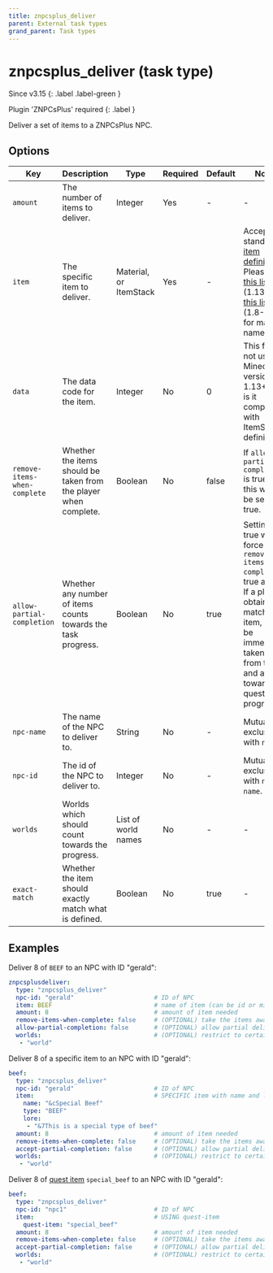 ```yaml
---
title: znpcsplus_deliver
parent: External task types
grand_parent: Task types
---
```


# znpcsplus_deliver (task type)

Since v3.15
{: .label .label-green }

Plugin 'ZNPCsPlus' required
{: .label }

Deliver a set of items to a ZNPCsPlus NPC.

## Options

| Key                          | Description                                                      | Type                   | Required | Default | Notes                                                                                                                                                                                                                                                       |
|------------------------------|------------------------------------------------------------------|------------------------|----------|---------|-------------------------------------------------------------------------------------------------------------------------------------------------------------------------------------------------------------------------------------------------------------|
| `amount`                     | The number of items to deliver.                                  | Integer                | Yes      | \-      | \-                                                                                                                                                                                                                                                          |
| `item`                       | The specific item to deliver.                                    | Material, or ItemStack | Yes      | \-      | Accepts standard [item definition](defining_items). Please see [this list](https://hub.spigotmc.org/javadocs/bukkit/org/bukkit/Material.html) (1.13+) or [this list](https://helpch.at/docs/1.12.2/org/bukkit/Material.html) (1.8-1.12) for material names. |
| `data`                       | The data code for the item.                                      | Integer                | No       | 0       | This field is not used in Minecraft versions 1.13+, nor is it compatible with ItemStack definitions.                                                                                                                                                        |
| `remove-items-when-complete` | Whether the items should be taken from the player when complete. | Boolean                | No       | false   | If `allow-partial-completion` is true, then this will also be set to true.                                                                                                                                                                                  |
| `allow-partial-completion`   | Whether any number of items counts towards the task progress.    | Boolean                | No       | true    | Setting to true will force `remove-items-when-complete` to true as well. If a player obtains any matching item, it will be immediately taken away from them and added towards the quest progress.                                                           |
| `npc-name`                   | The name of the NPC to deliver to.                               | String                 | No       | \-      | Mutually exclusive with `npc-id`.                                                                                                                                                                                                                           |
| `npc-id`                     | The id of the NPC to deliver to.                                 | Integer                | No       | \-      | Mutually exclusive with `npc-name`.                                                                                                                                                                                                                         |
| `worlds`                     | Worlds which should count towards the progress.                  | List of world names    | No       | \-      | \-                                                                                                                                                                                                                                                          |
| `exact-match`                | Whether the item should exactly match what is defined.           | Boolean                | No       | true    | \-                                                                                                                                                                                                                                                          |

## Examples

Deliver 8 of `BEEF` to an NPC with ID "gerald":

``` yaml
znpcsplusdeliver:
  type: "znpcsplus_deliver"
  npc-id: "gerald"                      # ID of NPC
  item: BEEF                            # name of item (can be id or minecraft name)
  amount: 8                             # amount of item needed
  remove-items-when-complete: false     # (OPTIONAL) take the items away from the player on completion - default: false
  allow-partial-completion: false       # (OPTIONAL) allow partial deliveries - default: false
  worlds:                               # (OPTIONAL) restrict to certain worlds
   - "world"
```

Deliver 8 of a specific item to an NPC with ID "gerald":

``` yaml
beef:
  type: "znpcsplus_deliver"
  npc-id: "gerald"                      # ID of NPC
  item:                                 # SPECIFIC item with name and lore
    name: "&cSpecial Beef"
    type: "BEEF"
    lore:
     - "&7This is a special type of beef"
  amount: 8                             # amount of item needed
  remove-items-when-complete: false     # (OPTIONAL) take the items away from the player on completion - default: false
  accept-partial-completion: false      # (OPTIONAL) allow partial deliveries - default: false
  worlds:                               # (OPTIONAL) restrict to certain worlds
   - "world"
```

Deliver 8 of [quest item](../configuration/defining-items#quest-items)
`special_beef` to an NPC with ID "gerald":

``` yaml
beef:
  type: "znpcsplus_deliver"
  npc-id: "npc1"                        # ID of NPC 
  item:                                 # USING quest-item
    quest-item: "special_beef"
  amount: 8                             # amount of item needed
  remove-items-when-complete: false     # (OPTIONAL) take the items away from the player on completion - default: false
  accept-partial-completion: false      # (OPTIONAL) allow partial deliveries - default: false
  worlds:                               # (OPTIONAL) restrict to certain worlds
   - "world"
```
